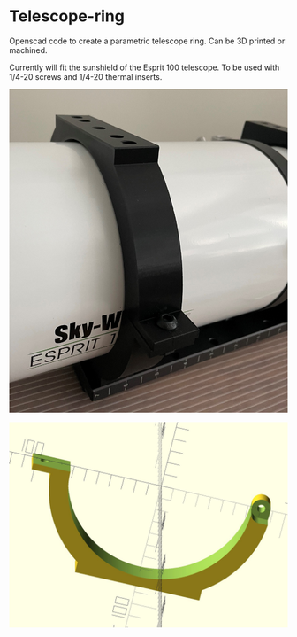# Telescope-ring
Openscad code to create a parametric telescope ring. Can be 3D printed or machined.

Currently will fit the sunshield of the Esprit 100 telescope. To be used with 1/4-20 screws and 1/4-20 thermal inserts.


![The finsihed ring installed](Printed-ring.jpg)


![Ring in Cad](ring.JPG)
